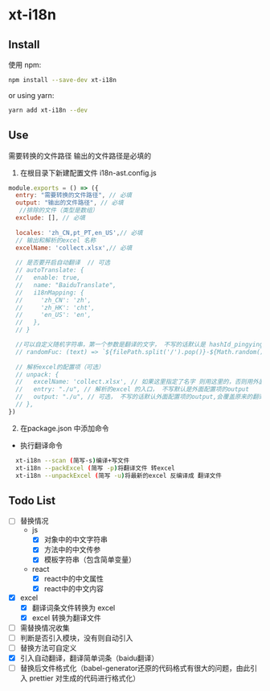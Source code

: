 # xt-i18n

## Install


使用 npm:

```sh
npm install --save-dev xt-i18n
```

or using yarn:

```sh
yarn add xt-i18n --dev
```

## Use

需要转换的文件路径
输出的文件路径是必填的

1. 在根目录下新建配置文件 i18n-ast.config.js
```js
module.exports = () => ({
  entry: "需要转换的文件路径", // 必填
  output: "输出的文件路径", // 必填
   //排除的文件（类型是数组） 
  exclude: [], // 必填
  
  locales: 'zh_CN,pt_PT,en_US',// 必填
  // 输出和解析的excel 名称
  excelName: 'collect.xlsx',// 必填
  
  // 是否要开启自动翻译  // 可选
  // autoTranslate: {
  //   enable: true,
  //   name: "BaiduTranslate",
  //   i18nMapping: {
  //     'zh_CN': 'zh',
  //     'zh_HK': 'cht',
  //     'en_US': 'en',
  //   },
  // }

  //可以自定义随机字符串，第一个参数是翻译的文字， 不写的话默认是 hashId_pingying
  // randomFuc: (text) => `${filePath.split('/').pop()}-${Math.random()}`,
  
  // 解析excel的配置项（可选）
  // unpack: {
  //   excelName: 'collect.xlsx', // 如果这里指定了名字 则用这里的，否则用外面的excelName
  //   entry: "./u", // 解析的excel 的入口， 不写默认是外面配置项的output
  //   output: "./u", // 可选， 不写的话默认外面配置项的output,会覆盖原来的翻译文件
  // },
})
```

2. 在package.json 中添加命令
- 执行翻译命令
```sh
  xt-i18n --scan (简写-s)编译+写文件
  xt-i18n --packExcel (简写 -p)将翻译文件 转excel
  xt-i18n --unpackExcel (简写 -u)将最新的excel 反编译成 翻译文件
```

## Todo List
- [ ] 替换情况
  - js
    - [x] 对象中的中文字符串
    - [x] 方法中的中文传参
    - [x] 模板字符串（包含简单变量）
  - react
    - [x] react中的中文属性
    - [x] react中的中文内容
- [x] excel
  - [x] 翻译词条文件转换为 excel
  - [x] excel 转换为翻译文件
- [ ] 需替换情况收集
- [ ] 判断是否引入模块，没有则自动引入
- [ ] 替换方法可自定义
- [x] 引入自动翻译，翻译简单词条（baidu翻译）
- [ ] 替换后文件格式化（babel-generator还原的代码格式有很大的问题，由此引入 prettier 对生成的代码进行格式化）